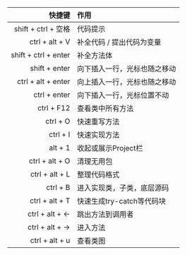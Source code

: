 |               快捷键 | 作用                         |
| -------------------: | :--------------------------- |
|  shift + ctrl + 空格 | 代码提示                     |
|       ctrl + alt + V | 补全代码 / 提出代码为变量    |
| shift + ctrl + enter | 补全方法体                   |
|        shift + enter | 向下插入一行，光标也随之移动 |
|   ctrl + alt + enter | 向上插入一行，光标也随之移动 |
|         ctrl + enter | 向下插入一行，光标位置不动   |
|           ctrl + F12 | 查看类中所有方法             |
|             ctrl + O | 快速重写方法                 |
|             ctrl + I | 快速实现方法                 |
|              alt + 1 | 收起或展示Project栏          |
|       ctrl + alt + O | 清理无用包                   |
|       ctrl + alt + L | 整理代码格式                 |
|             ctrl + B | 进入实现类，子类，底层源码   |
|       ctrl + alt + T | 快速生成try-catch等代码块    |
|       ctrl + alt + ← | 跳出方法到调用者             |
|       ctrl + alt + → | 进入方法                     |
|       ctrl + alt + u | 查看类图                     |